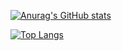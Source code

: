 [![Anurag's GitHub stats](https://github-readme-stats.vercel.app/api?username=singhwong&show_icons=true&theme=radical)](https://github.com/anuraghazra/github-readme-stats)

[![Top Langs](https://github-readme-stats.vercel.app/api/top-langs/?username=singhwong&show_icons=true&theme=radical)](https://github.com/anuraghazra/github-readme-stats)
